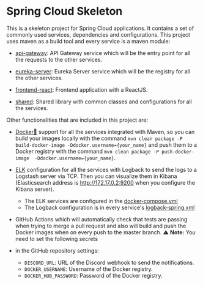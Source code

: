 # Spring Cloud Skeleton

This is a skeleton project for Spring Cloud applications. It contains a set of
commonly used services, dependencies and configurations. This project uses maven 
as a build tool and every service is a maven module:

* [api-gateway](src/api-gateway/pom.xml): API Gateway service which will be the entry
point for all the requests to the other services.

* [eureka-server](src/eureka-server/pom.xml): Eureka Server service which will be the
registry for all the other services.

* [frontend-react](src/frontend-react/pom.xml): Frontend application with a ReactJS.

* [shared](src/shared/pom.xml): Shared library with common classes and configurations
for all the services.

Other functionalities that are included in this project are:
- [Docker🐋](https://www.docker.com/) support for all the services integrated with
Maven, so you can build your images locally with the command 
`mvn clean package -P build-docker-image -Ddocker.username={your_name}` and push them 
to a Docker registry with the command `mvn clean package -P push-docker-image 
-Ddocker.username={your_name}`. 

- [ELK](https://www.elastic.co/what-is/elk-stack) configuration for all the services
with Logback to send the logs to a Logstash server via TCP. Then you can visualize
them in Kibana (Elasticsearch address is http://172.17.0.2:9200 when you configure
the Kibana server).
  - The ELK services are configured in the [docker-compose.yml](docker-compose.yml)
  - The Logback configuration is in every service's 
  [logback-spring.xml](src/api-gateway/src/main/resources/logback-spring.xml)

- GitHub Actions which will automatically check that tests are passing when trying
to merge a pull request and also will build and push the Docker images when on 
every push to the master branch. ⚠️ **Note:** You need to set the following secrets 
- in the GitHub repository settings:
  - `DISCORD_URL`: URL of the Discord webhook to send the notifications.
  - `DOCKER_USERNAME`: Username of the Docker registry.
  - `DOCKER_HUB_PASSWORD`: Password of the Docker registry.
